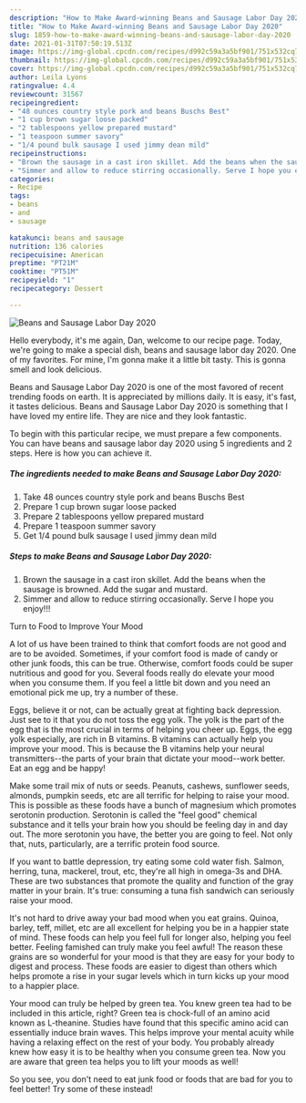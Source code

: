 ```yaml
---
description: "How to Make Award-winning Beans and Sausage Labor Day 2020"
title: "How to Make Award-winning Beans and Sausage Labor Day 2020"
slug: 1859-how-to-make-award-winning-beans-and-sausage-labor-day-2020
date: 2021-01-31T07:50:19.513Z
image: https://img-global.cpcdn.com/recipes/d992c59a3a5bf901/751x532cq70/beans-and-sausage-labor-day-2020-recipe-main-photo.jpg
thumbnail: https://img-global.cpcdn.com/recipes/d992c59a3a5bf901/751x532cq70/beans-and-sausage-labor-day-2020-recipe-main-photo.jpg
cover: https://img-global.cpcdn.com/recipes/d992c59a3a5bf901/751x532cq70/beans-and-sausage-labor-day-2020-recipe-main-photo.jpg
author: Leila Lyons
ratingvalue: 4.4
reviewcount: 31567
recipeingredient:
- "48 ounces country style pork and beans Buschs Best"
- "1 cup brown sugar loose packed"
- "2 tablespoons yellow prepared mustard"
- "1 teaspoon summer savory"
- "1/4 pound bulk sausage I used jimmy dean mild"
recipeinstructions:
- "Brown the sausage in a cast iron skillet. Add the beans when the sausage is browned. Add the sugar and mustard."
- "Simmer and allow to reduce stirring occasionally. Serve I hope you enjoy!!!"
categories:
- Recipe
tags:
- beans
- and
- sausage

katakunci: beans and sausage 
nutrition: 136 calories
recipecuisine: American
preptime: "PT21M"
cooktime: "PT51M"
recipeyield: "1"
recipecategory: Dessert

---
```



![Beans and Sausage Labor Day 2020](https://img-global.cpcdn.com/recipes/d992c59a3a5bf901/751x532cq70/beans-and-sausage-labor-day-2020-recipe-main-photo.jpg)

Hello everybody, it's me again, Dan, welcome to our recipe page. Today, we're going to make a special dish, beans and sausage labor day 2020. One of my favorites. For mine, I'm gonna make it a little bit tasty. This is gonna smell and look delicious.

Beans and Sausage Labor Day 2020 is one of the most favored of recent trending foods on earth. It is appreciated by millions daily. It is easy, it's fast, it tastes delicious. Beans and Sausage Labor Day 2020 is something that I have loved my entire life. They are nice and they look fantastic.




To begin with this particular recipe, we must prepare a few components. You can have beans and sausage labor day 2020 using 5 ingredients and 2 steps. Here is how you can achieve it.

<!--inarticleads1-->

##### The ingredients needed to make Beans and Sausage Labor Day 2020:

1. Take 48 ounces country style pork and beans Buschs Best
1. Prepare 1 cup brown sugar loose packed
1. Prepare 2 tablespoons yellow prepared mustard
1. Prepare 1 teaspoon summer savory
1. Get 1/4 pound bulk sausage I used jimmy dean mild




<!--inarticleads2-->

##### Steps to make Beans and Sausage Labor Day 2020:

1. Brown the sausage in a cast iron skillet. Add the beans when the sausage is browned. Add the sugar and mustard.
1. Simmer and allow to reduce stirring occasionally. Serve I hope you enjoy!!!




Turn to Food to Improve Your Mood


A lot of us have been trained to think that comfort foods are not good and are to be avoided. Sometimes, if your comfort food is made of candy or other junk foods, this can be true. Otherwise, comfort foods could be super nutritious and good for you. Several foods really do elevate your mood when you consume them. If you feel a little bit down and you need an emotional pick me up, try a number of these.

Eggs, believe it or not, can be actually great at fighting back depression. Just see to it that you do not toss the egg yolk. The yolk is the part of the egg that is the most crucial in terms of helping you cheer up. Eggs, the egg yolk especially, are rich in B vitamins. B vitamins can actually help you improve your mood. This is because the B vitamins help your neural transmitters--the parts of your brain that dictate your mood--work better. Eat an egg and be happy!

Make some trail mix of nuts or seeds. Peanuts, cashews, sunflower seeds, almonds, pumpkin seeds, etc are all terrific for helping to raise your mood. This is possible as these foods have a bunch of magnesium which promotes serotonin production. Serotonin is called the "feel good" chemical substance and it tells your brain how you should be feeling day in and day out. The more serotonin you have, the better you are going to feel. Not only that, nuts, particularly, are a terrific protein food source.

If you want to battle depression, try eating some cold water fish. Salmon, herring, tuna, mackerel, trout, etc, they're all high in omega-3s and DHA. These are two substances that promote the quality and function of the gray matter in your brain. It's true: consuming a tuna fish sandwich can seriously raise your mood. 

It's not hard to drive away your bad mood when you eat grains. Quinoa, barley, teff, millet, etc are all excellent for helping you be in a happier state of mind. These foods can help you feel full for longer also, helping you feel better. Feeling famished can truly make you feel awful! The reason these grains are so wonderful for your mood is that they are easy for your body to digest and process. These foods are easier to digest than others which helps promote a rise in your sugar levels which in turn kicks up your mood to a happier place.

Your mood can truly be helped by green tea. You knew green tea had to be included in this article, right? Green tea is chock-full of an amino acid known as L-theanine. Studies have found that this specific amino acid can essentially induce brain waves. This helps improve your mental acuity while having a relaxing effect on the rest of your body. You probably already knew how easy it is to be healthy when you consume green tea. Now you are aware that green tea helps you to lift your moods as well!

So you see, you don't need to eat junk food or foods that are bad for you to feel better! Try some of these instead!

